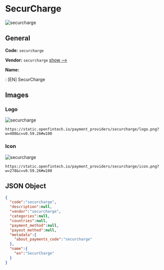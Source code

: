 
# SecurCharge 
![securcharge](https://static.openfintech.io/payment_providers/securcharge/logo.png?w=400&c=v0.59.26#w100)  

## General 
 
**Code:** `securcharge` 
 
**Vendor:** `securcharge` [show -->](/vendors/securcharge/) 
 
**Name:** 
 
:	[EN] SecurCharge 
 

## Images 

### Logo 
 
![securcharge](https://static.openfintech.io/payment_providers/securcharge/logo.png?w=400&c=v0.59.26#w100)  

```
https://static.openfintech.io/payment_providers/securcharge/logo.png?w=400&c=v0.59.26#w100
```  

### Icon 
 
![securcharge](https://static.openfintech.io/payment_providers/securcharge/icon.png?w=278&c=v0.59.26#w100)  

```
https://static.openfintech.io/payment_providers/securcharge/icon.png?w=278&c=v0.59.26#w100
```  

## JSON Object 

```json
{
  "code":"securcharge",
  "description":null,
  "vendor":"securcharge",
  "categories":null,
  "countries":null,
  "payment_method":null,
  "payout_method":null,
  "metadata":{
    "about_payments_code":"securcharge"
  },
  "name":{
    "en":"SecurCharge"
  }
}
```  
